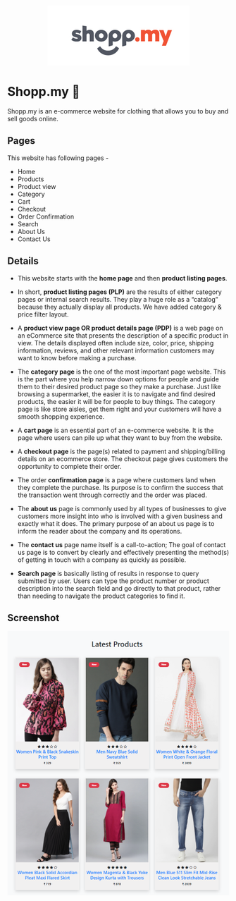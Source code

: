 
<p align="center">
   <img src ="./images/logo.png">
</p>

# Shopp.my 🛒

Shopp.my is an e-commerce website for clothing that allows you to buy and sell goods online.

## Pages

This website has following pages -

* Home
* Products
* Product view
* Category
* Cart
* Checkout
* Order Confirmation
* Search
* About Us
* Contact Us

## Details

* This website starts with the **home page** and then **product listing pages**.

* In short, **product listing pages (PLP)** are the results of either category pages or internal
search results. They play a huge role as a “catalog” because they actually display all products.
We have added category & price filter layout.

* A **product view page OR product details page (PDP)** is a web page on an eCommerce site
that presents the description of a specific product in view. The details displayed often
include size, color, price, shipping information, reviews, and other relevant information
customers may want to know before making a purchase.

* The **category page** is the one of the most important page website. This is the part where
you help narrow down options for people and guide them to their desired product page
so they make a purchase.
Just like browsing a supermarket, the easier it is to navigate and find desired products,
the easier it will be for people to buy things. The category page is like store aisles, get
them right and your customers will have a smooth shopping experience.

* A **cart page** is an essential part of an e-commerce website. It is the page where users can
pile up what they want to buy from the website.

* A **checkout page** is the page(s) related to payment and shipping/billing
details on an ecommerce store. The checkout page gives customers the opportunity to
complete their order.

* The order **confirmation page** is a page where customers land when they complete the
purchase. Its purpose is to confirm the success that the transaction went through
correctly and the order was placed.

* The **about us** page is commonly used by all types of businesses to give customers more
insight into who is involved with a given business and exactly what it does.
The primary purpose of an about us page is to inform the reader about the company
and its operations.

* The **contact us** page name itself is a call-to-action;
The goal of contact us page is to convert by clearly and effectively presenting the
method(s) of getting in touch with a company as quickly as possible.

* **Search page** is basically listing of results in response to query submitted by user.
Users can type the product number or product description into the search field and go
directly to that product, rather than needing to navigate the product categories to find
it.

## Screenshot

<p align="center">
  <img  src="./images/Screenshot.png">
</p>
